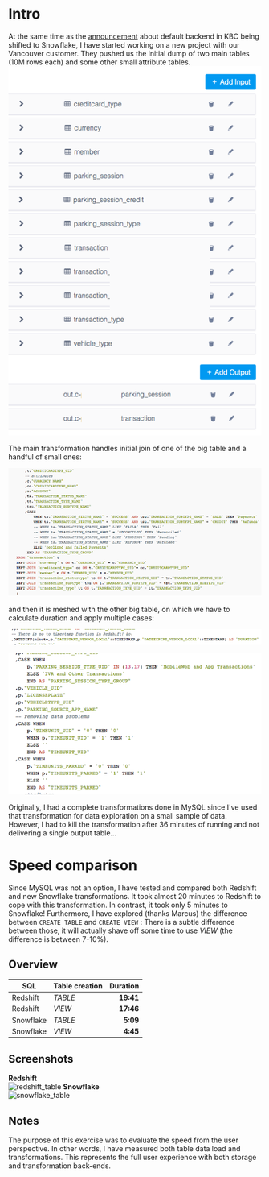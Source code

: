 # Intro  
At the same time as the [announcement](http://blog.keboola.com/new-dose-of-steroids-in-the-keboola-backend) about default backend in KBC being shifted to Snowflake, I have started working on a new project with our Vancouver customer. They pushed us the initial dump of two main tables (10M rows each) and some other small attribute tables.  
![tables](images/tables.png)   

The main transformation handles initial join of one of the big table and a handful of small ones:  

![join](images/joins.png)  

and then it is meshed with the other big table, on which we have to calculate duration and apply multiple cases:   

![duration](images/duration.png)  

![cases](images/cases.png)  

Originally, I had a complete transformations done in MySQL since I've used that transformation for data exploration on a small sample of data.  
However, I had to kill the transformation after 36 minutes of running and not delivering a single output table...

 # Speed comparison  
 Since MySQL was not an option, I have tested and compared both Redshift and new Snowflake transformations.
It took almost 20 minutes to Redshift to cope with this transformation. In contrast, it took only 5 minutes to Snowflake!
Furthermore, I have explored (thanks Marcus) the difference between
``` CREATE TABLE ``` and ```CREATE VIEW``` : There is a subtle difference between those, it will actually shave off some time to use *VIEW* (the difference is between 7-10%). 

## Overview  

| SQL          | Table creation | Duration  |
| ------------- |:-------------| -----:|
| Redshift      | _TABLE_ | **19:41** |
| Redshift      | _VIEW_      |   **17:46** |
| Snowflake | _TABLE_      |    **5:09** |
| Snowflake | _VIEW_      |    **4:45** |

## Screenshots  
**Redshift**  
![redshift_table](images/redshift_table.png)
**Snowflake**  
![snowflake_table](images/snowflake_table.png)

## Notes  
The purpose of this exercise was to evaluate the speed from the user perspective. In other words, I have measured both table data load and transformations.
This represents the full user experience with both storage and transformation back-ends.
